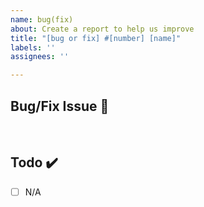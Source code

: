 ```yaml
---
name: bug(fix)
about: Create a report to help us improve
title: "[bug or fix] #[number] [name]"
labels: ''
assignees: ''

---
```


## Bug/Fix Issue 📌
<!-- 해야하는 일과 이 일을 해야하는 이유를 적어주세요 -->

<br>

## Todo ✔️

- [ ]  N/A
